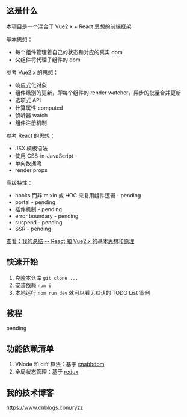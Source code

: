 ## 这是什么

本项目是一个混合了 Vue2.x + React 思想的前端框架

基本思想：

- 每个组件管理着自己的状态和对应的真实 dom
- 父组件将代理子组件的 dom

参考 Vue2.x 的思想：

- 响应式化对象
- 组件级别的更新，即每个组件的 render watcher，异步的批量合并更新
- 选项式 API
- 计算属性 computed
- 侦听器 watch
- 组件注册机制

参考 React 的思想：

- JSX 模板语法
- 使用 CSS-in-JavaScript
- 单向数据流
- render props

高级特性：

- hooks 而非 mixin 或 HOC 来复用组件逻辑 - pending
- portal - pending
- 插件机制 - pending
- error boundary - pending
- suspend - pending
- SSR - pending

[<span style="text-decoration: underline;">查看：我的总结 -- React 和 Vue2.x 的基本思想和原理</span>](/docs/React.vs.Vue.md)

## 快速开始

1. 克隆本仓库 `git clone ...`
2. 安装依赖 `npm i`
3. 本地运行 `npm run dev` 就可以看见默认的 TODO List 案例

## 教程

pending

## 功能依赖清单

1. VNode 和 diff 算法：基于 [snabbdom](https://github.com/snabbdom/snabbdom)
2. 全局状态管理：基于 [redux](https://github.com/reduxjs/redux)

## 我的技术博客

https://www.cnblogs.com/ryzz
